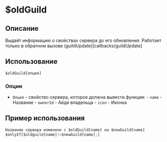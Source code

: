 # $oldGuild

## Описание
Выдаёт информацию о свойствах сервера до его обновления. Работает только в обратном вызове (guildUpdate)[callbacks/guildUpdate]

## Использование
```js
$oldGuild[опция]
```

### Опции
- `Опция` - свойство сервера, которое должна вывести функция:
         - `name` - Название
         - `ownerId` - Айди владельца
         - `icon` - Иконка 

## Пример использования
```javascript
Название сервера изменено с $oldGuild[name] на $newGuild[name] 
$onlyIf[$oldguild[name]!=$newGuild[name];]
```

